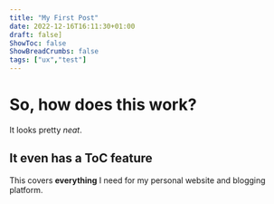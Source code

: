 ```yaml
---
title: "My First Post"
date: 2022-12-16T16:11:30+01:00
draft: false]
ShowToc: false
ShowBreadCrumbs: false
tags: ["ux","test"]
---
```


# So, how does this work?

It looks pretty *neat*.

## It even has a ToC feature

This covers **everything** I need for my personal website and blogging platform.
